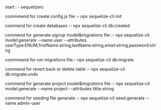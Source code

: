 start : - sequelizerc

commmend for create config.js file :-    npx sequelize-cli init

commend for create databases :-   npx sequelize-cli db:created

commend for generate signup model&migrations file :-  npx sequelize-cli model:generate --name user --attributes userType:ENUM,fristName:string,lastName:string,email:string,password:string

commmend for run migrations file:- npx sequelize-cli db:migrate

commend for revert back or delete table :- npx sequelize-cli db:migrate:undo

commend for generate project model&migrations file :-  npx sequelize-cli model:generate --name project --attributes titile:string

commend for seeding file generate :-  npx sequelize-cli seed:generate --name admin-user